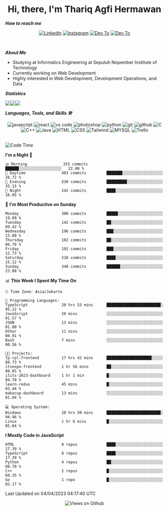 <div align="center">
  <h1>Hi, there, I'm Thariq Agfi Hermawan</h1>
</div>


***How to reach me***
<p align='center'>
   <a href="https://www.linkedin.com/in/thariqagfihermawan" target="_blank"><img src="https://img.shields.io/badge/LinkedIn-0077B5?style=for-the-badge&logo=linkedin&logoColor=white" alt="LinkedIn"></a>
   <a href="https://www.instagram.com/thoriqagfi" target="_blank"><img src="https://img.shields.io/badge/Instagram-E4405F?style=for-the-badge&logo=instagram&logoColor=white" alt="Instagram"></a>
   <a href="https://medium.com/@thoriq.aghfi60" target="_blank"><img src="https://img.shields.io/badge/Medium-12100E?style=for-the-badge&logo=medium&logoColor=white" alt="Dev To"></a>
   <a href="https://linktr.ee/thoriqagfi" target="_blank"><img src="https://img.shields.io/badge/linktree-1de9b6?style=for-the-badge&logo=linktree&logoColor=white" alt="Dev To"></a>
</p>

<br>

***About Me***
- Studying at Informatics Engineering at Sepuluh Nopember Institute of Technology
- Currently working on Web Development
- Highly interested in Web Development, Development Operations, and Data

***Statistics***

<!-- [![GitHub Streak](http://github-readme-streak-stats.herokuapp.com?user=thoriqagfi&theme=dark)](https://git.io/streak-stats) -->

<div align="center">
  <div style="display: flex;">
    <img src="http://github-readme-streak-stats.herokuapp.com?user=thoriqagfi&theme=chartreuse-dark"/>
    <img src="https://github-readme-stats.vercel.app/api/top-langs/?username=thoriqagfi&layout=compact&&theme=chartreuse-dark&langs_count=8)](https://github.com/thoriqagfi"/>
    <img src="https://github-readme-stats.vercel.app/api?username=thoriqagfi&show_icons=true&theme=chartreuse-dark"/>
  </div>
</div>

<!-- [![Top Langs](https://github-readme-stats.vercel.app/api/top-langs/?username=thoriqagfi&layout=compact&&theme=chartreuse-dark&langs_count=8)](https://github.com/thoriqagfi)
< ![Agfi's GitHub stats](https://github-readme-stats.vercel.app/api?username=thoriqagfi&show_icons=true&theme=chartreuse-dark) -->

***Languages, Tools, and Skills 🛠***

  <div align="center">
    <img src="https://img.shields.io/badge/JavaScript-F7DF1E?style=for-the-badge&logo=javascript&logoColor=black" alt="javascript" />
    <img src="https://img.shields.io/badge/React-61DAFB?style=for-the-badge&logo=react&logoColor=black" alt="react" />
    <img src="https://img.shields.io/badge/vs%20code-007ACC?style=for-the-badge&logo=visual%20studio%20code&logoColor=white" alt="vs code" />
    <img src="https://img.shields.io/badge/adobe%20photoshop-31A8FF?style=for-the-badge&logo=adobe%20photoshop&logoColor=white" alt="photoshop" />
    <img src="https://img.shields.io/badge/python-3776AB?style=for-the-badge&logo=python&logoColor=white" alt="python" />
    <img src="https://img.shields.io/badge/Git-F05032?style=for-the-badge&logo=git&logoColor=white" alt="git" />
    <img src="https://img.shields.io/badge/GitHub-100000?style=for-the-badge&logo=github&logoColor=white" alt="github" />
    <img src="https://img.shields.io/badge/c-%2300599C.svg?style=for-the-badge&logo=c&logoColor=white" alt="C" />
    <img src="https://img.shields.io/badge/c++-%2300599C.svg?style=for-the-badge&logo=c%2B%2B&logoColor=white" alt="C++" />
    <img src="https://img.shields.io/badge/Java-ED8B00?style=for-the-badge&logo=java&logoColor=white" alt="Java"/>
    <img src="https://img.shields.io/badge/HTML5-E34F26?style=for-the-badge&logo=html5&logoColor=white" alt="HTML" />
    <img src="https://img.shields.io/badge/CSS-239120?&style=for-the-badge&logo=css3&logoColor=white" alt ="CSS" />
    <img src="https://img.shields.io/badge/tailwindcss-%2338B2AC.svg?style=for-the-badge&logo=tailwind-css&logoColor=white" alt="Tailwind" />
    <img src="https://img.shields.io/badge/MySQL-00000F?style=for-the-badge&logo=mysql&logoColor=white" alt="MYSQL" />
    <img src="https://img.shields.io/badge/Trello-%23026AA7.svg?style=for-the-badge&logo=Trello&logoColor=white" alt="Trello" />
  </div><br>

<!--START_SECTION:waka-->
![Code Time](http://img.shields.io/badge/Code%20Time-264%20hrs%201%20min-blue)

**I'm a Night 🦉** 

```text
🌞 Morning                333 commits         ██████░░░░░░░░░░░░░░░░░░░   22.08 % 
🌆 Daytime                403 commits         ███████░░░░░░░░░░░░░░░░░░   26.72 % 
🌃 Evening                530 commits         █████████░░░░░░░░░░░░░░░░   35.15 % 
🌙 Night                  242 commits         ████░░░░░░░░░░░░░░░░░░░░░   16.05 % 
```
📅 **I'm Most Productive on Sunday** 

```text
Monday                   300 commits         █████░░░░░░░░░░░░░░░░░░░░   19.89 % 
Tuesday                  142 commits         ██░░░░░░░░░░░░░░░░░░░░░░░   09.42 % 
Wednesday                196 commits         ███░░░░░░░░░░░░░░░░░░░░░░   13.00 % 
Thursday                 102 commits         ██░░░░░░░░░░░░░░░░░░░░░░░   06.76 % 
Friday                   192 commits         ███░░░░░░░░░░░░░░░░░░░░░░   12.73 % 
Saturday                 228 commits         ████░░░░░░░░░░░░░░░░░░░░░   15.12 % 
Sunday                   348 commits         ██████░░░░░░░░░░░░░░░░░░░   23.08 % 
```


📊 **This Week I Spent My Time On** 

```text
🕑︎ Time Zone: Asia/Jakarta

💬 Programming Languages: 
TypeScript               20 hrs 53 mins      ████████████████████████░   95.22 % 
JavaScript               20 mins             ░░░░░░░░░░░░░░░░░░░░░░░░░   01.57 % 
JSON                     13 mins             ░░░░░░░░░░░░░░░░░░░░░░░░░   01.00 % 
Other                    11 mins             ░░░░░░░░░░░░░░░░░░░░░░░░░   00.91 % 
Bash                     7 mins              ░░░░░░░░░░░░░░░░░░░░░░░░░   00.56 % 

🐱‍💻 Projects: 
fp-rpl-frontend          17 hrs 42 mins      ████████████████████░░░░░   80.73 % 
itsexpo-frontend         1 hr 56 mins        ██░░░░░░░░░░░░░░░░░░░░░░░   08.85 % 
ilits-2023-dashboard     1 hr 1 min          █░░░░░░░░░░░░░░░░░░░░░░░░   04.70 % 
learn-redux              45 mins             █░░░░░░░░░░░░░░░░░░░░░░░░   03.44 % 
mabacup-dashboard        13 mins             ░░░░░░░░░░░░░░░░░░░░░░░░░   01.04 % 

💻 Operating System: 
Windows                  20 hrs 50 mins      ████████████████████████░   94.96 % 
Linux                    1 hr 6 mins         █░░░░░░░░░░░░░░░░░░░░░░░░   05.04 % 
```

**I Mostly Code in JavaScript** 

```text
HTML                     8 repos             ████░░░░░░░░░░░░░░░░░░░░░   17.39 % 
TypeScript               8 repos             ████░░░░░░░░░░░░░░░░░░░░░   17.39 % 
Python                   4 repos             ██░░░░░░░░░░░░░░░░░░░░░░░   08.70 % 
C++                      2 repos             █░░░░░░░░░░░░░░░░░░░░░░░░   04.35 % 
Go                       1 repo              █░░░░░░░░░░░░░░░░░░░░░░░░   02.17 % 
```




 Last Updated on 04/04/2023 04:17:40 UTC
<!--END_SECTION:waka-->

<div align="center">
<img src="https://komarev.com/ghpvc/?username=thoriqagfi&color=blue" alt="Views on Github" />
</div>